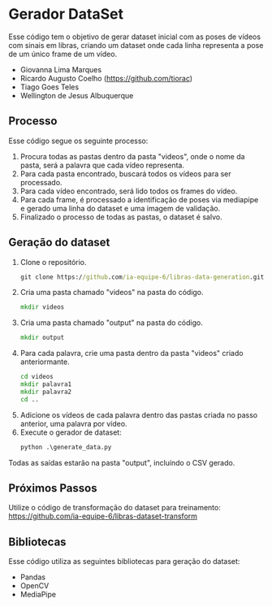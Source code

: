 # Gerador DataSet

Esse código tem o objetivo de gerar dataset inicial com as poses de vídeos com sinais em libras, criando um dataset onde cada linha representa a pose de um único frame de um vídeo.

* Giovanna Lima Marques 
* Ricardo Augusto Coelho (https://github.com/tiorac)
* Tiago Goes Teles 
* Wellington de Jesus Albuquerque 

## Processo

Esse código segue os seguinte processo:

1. Procura todas as pastas dentro da pasta "videos", onde o nome da pasta, será a palavra que cada vídeo representa.
1. Para cada pasta encontrado, buscará todos os vídeos para ser processado.
1. Para cada vídeo encontrado, será lido todos os frames do vídeo.
1. Para cada frame, é processado a identificação de poses via mediapipe e gerado uma linha do dataset e uma imagem de validação.
1. Finalizado o processo de todas as pastas, o dataset é salvo.


## Geração do dataset


1. Clone o repositório.
    ```cmd
    git clone https://github.com/ia-equipe-6/libras-data-generation.git
    ```
1. Cria uma pasta chamado "videos" na pasta do código.
    ```cmd
    mkdir videos
    ```
1. Cria uma pasta chamado "output" na pasta do código.
    ```cmd
    mkdir output
    ```
1. Para cada palavra, crie uma pasta dentro da pasta "videos" criado anteriormante.
    ```cmd
    cd videos
    mkdir palavra1
    mkdir palavra2
    cd ..
    ```
1. Adicione os vídeos de cada palavra dentro das pastas criada no passo anterior, uma palavra por vídeo.
1. Execute o gerador de dataset:
    ```cmd
    python .\generate_data.py
    ```

Todas as saídas estarão na pasta "output", incluíndo o CSV gerado.

## Próximos Passos

Utilize o código de transformação do dataset para treinamento:
https://github.com/ia-equipe-6/libras-dataset-transform

## Bibliotecas

Esse código utiliza as seguintes bibliotecas para geração do dataset:

* Pandas
* OpenCV 
* MediaPipe